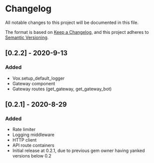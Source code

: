 # Changelog
All notable changes to this project will be documented in this file.

The format is based on [Keep a Changelog](https://keepachangelog.com/en/1.0.0/),
and this project adheres to [Semantic Versioning](https://semver.org/spec/v2.0.0.html).

## [0.2.2] - 2020-9-13
### Added
- Vox.setup_default_logger
- Gateway component
- Gateway routes (get_gateway, get_gateway_bot)

## [0.2.1] - 2020-8-29
### Added
- Rate limiter
- Logging middleware
- HTTP client
- API route containers
- Initial release at 0.2.1, due to previous gem owner having yanked versions below 0.2